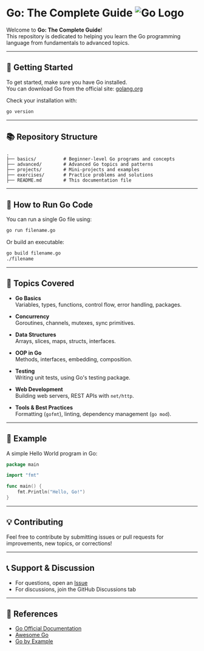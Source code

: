 # Go: The Complete Guide ![Go Logo](https://img.shields.io/badge/Language-Go-00ADD8?logo=go)

Welcome to **Go: The Complete Guide**!  
This repository is dedicated to helping you learn the Go programming language from fundamentals to advanced topics.

---

## 🏁 Getting Started

To get started, make sure you have Go installed.  
You can download Go from the official site: [golang.org](https://golang.org/dl/)

Check your installation with:
```sh
go version
```

---

## 📚 Repository Structure

```plaintext
.
├── basics/          # Beginner-level Go programs and concepts
├── advanced/        # Advanced Go topics and patterns
├── projects/        # Mini-projects and examples
├── exercises/       # Practice problems and solutions
├── README.md        # This documentation file
```

---

## 🚀 How to Run Go Code

You can run a single Go file using:
```sh
go run filename.go
```

Or build an executable:
```sh
go build filename.go
./filename
```

---

## 📑 Topics Covered

- **Go Basics**  
  Variables, types, functions, control flow, error handling, packages.

- **Concurrency**  
  Goroutines, channels, mutexes, sync primitives.

- **Data Structures**  
  Arrays, slices, maps, structs, interfaces.

- **OOP in Go**  
  Methods, interfaces, embedding, composition.

- **Testing**  
  Writing unit tests, using Go's testing package.

- **Web Development**  
  Building web servers, REST APIs with `net/http`.

- **Tools & Best Practices**  
  Formatting (`gofmt`), linting, dependency management (`go mod`).

---

## 🧩 Example

A simple Hello World program in Go:

```go
package main

import "fmt"

func main() {
    fmt.Println("Hello, Go!")
}
```

---

## 💡 Contributing

Feel free to contribute by submitting issues or pull requests for improvements, new topics, or corrections!

---

## 📞 Support & Discussion

- For questions, open an [Issue](https://github.com/ashd90/Go_The_Complete_Guide/issues)
- For discussions, join the GitHub Discussions tab

---

## 📔 References

- [Go Official Documentation](https://golang.org/doc/)
- [Awesome Go](https://awesome-go.com/)
- [Go by Example](https://gobyexample.com/)

